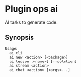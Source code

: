 # Plugin ops ai

AI tasks to generate code.

## Synopsis

```text
Usage:
  ai cli
  ai new <action> [<package>]
  ai lesson [<name>] [--solution]
  ai stream <action>
  ai chat <action> [<args>...]
```


